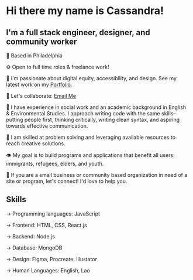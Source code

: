 # Hi there my name is Cassandra!

## I'm a full stack engineer, designer, and community worker

📍 Based in Philadelphia

⚙️ Open to full time roles & freelance work! 

🌟 I'm passionate about digital equity, accessibility, and design. See my latest work on my [Portfolio](https://codedbycass.netlify.app/).

📧 Let's collaborate: [Email Me](cassandramanotham@gmail.com) 

💭 I have experience in social work and an academic background in English & Environmental Studies. I approach writing code with the same skills– putting people first, thinking critically, writing clean syntax, and aspiring towards effective communication.

🧠 I am skilled at problem solving and leveraging available resources to reach creative solutions. 

👁️ My goal is to build programs and applications that benefit all users: immigrants, refugees, elders, and youth.

🤝 If you are a small business or community based organization in need of a site or program, let's connect! I'd love to help you.


## Skills
→ Programming languages: JavaScript

→ Frontend: HTML, CSS, React.js

→ Backend: Node.js

→ Database: MongoDB

→ Design: Figma, Procreate, Illustator

→ Human Languages: English, Lao



